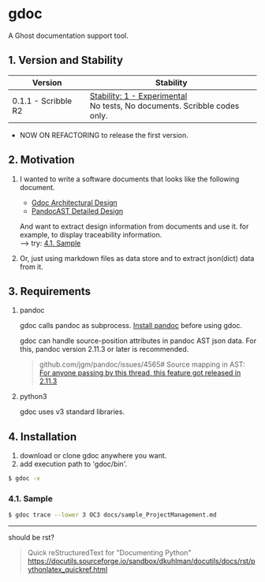 # gdoc

A Ghost documentation support tool.

## 1. Version and Stability

| Version | Stability |
| ------- | --------- |
| 0.1.1 - Scribble R2 | [Stability: 1 - Experimental](https://nodejs.org/api/documentation.html#documentation_stability_index)<br>No tests, No documents. Scribble codes only.

- NOW ON REFACTORING to release the first version.

## 2. Motivation

1. I wanted to write a software documents that looks like the following document.

   - [Gdoc Architectural Design](./docs/ArchitecturalDesign/ArchitecturalDesign.md)
   - [PandocAST Detailed Design](./docs/ArchitecturalDesign/pandocAstObject/PandocAst.md)

   And want to extract design information from documents and use it.
   for example, to display traceability information. \
   --> try: [4.1. Sample](#41-sample)

2. Or, just using markdown files as data store and to extract json(dict) data from it.


## 3. Requirements

1. pandoc

   gdoc calls pandoc as subprocess.
   [Install pandoc](https://pandoc.org/installing.html) before using gdoc.

   gdoc can handle source-position attributes in pandoc AST json data.
   For this, pandoc version 2.11.3 or later is recommended.

   > github.com/jgm/pandoc/issues/4565# Source mapping in AST: \
   > [For anyone passing by this thread, this feature got released in 2.11.3](https://github.com/jgm/pandoc/issues/4565#:~:text=this%20feature%20got%20released%20in%202.11.3)

2. python3

   gdoc uses v3 standard libraries.

## 4. Installation

1. download or clone gdoc anywhere you want.
2. add execution path to 'gdoc/bin'.

```sh
$ gdoc -v
```

### 4.1. Sample

```sh
$ gdoc trace --lower 3 OC3 docs/sample_ProjectManagement.md
```

---
should be rst?

> Quick reStructuredText for "Documenting Python"
> https://docutils.sourceforge.io/sandbox/dkuhlman/docutils/docs/rst/pythonlatex_quickref.html
